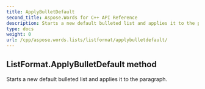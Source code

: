 ```yaml
---
title: ApplyBulletDefault
second_title: Aspose.Words for C++ API Reference
description: Starts a new default bulleted list and applies it to the paragraph. 
type: docs
weight: 0
url: /cpp/aspose.words.lists/listformat/applybulletdefault/
---
```

## ListFormat.ApplyBulletDefault method


Starts a new default bulleted list and applies it to the paragraph. 

